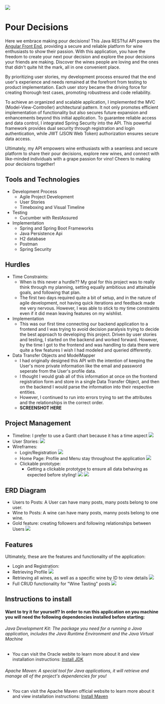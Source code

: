 ![](C:\Users\kelse\Desktop\WINELOGO!.jpg)
# Pour Decisions
Here we embrace making pour decisions! This Java RESTful API powers the [Angular Front End](https://github.com/Halleywood/PourDecisionsFrontEnd), providing a secure and reliable platform for wine enthusiasts to show their passion. With this application, you have the freedom to create your next pour decision and explore the pour decisions your friends are making. Discover the wines people are loving and the ones that didn't quite hit the mark, all in one convenient place.

By prioritizing user stories, my development process ensured that the end user's experience and needs remained at the forefront from testing to product implementation. Each user story became the driving force for creating thorough test cases, promoting robustness and code reliability.

To achieve an organized and scalable application, I implemented the MVC (Model-View-Controller) architectural pattern. It not only promotes efficient implementation of functionality but also secures future expansion and enhancements beyond this initial application. To guarantee reliable access and data control, I integrated Spring Security into the API. This powerful framework provides dual security through registration and login authentication, while JWT (JSON Web Token) authorization ensures secure data access.

Ultimately, my API empowers wine enthusiasts with a seamless and secure platform to share their pour decisions, explore new wines, and connect with like-minded individuals with a grape passion for vino! Cheers to making pour decisions together!

## Tools and Technologies
* Development Process
  * Agile Project Development 
  * User Stories 
  * Timeboxing and Visual Timeline 
* Testing
  * Cucumber with RestAssured 
* Implementation 
  * Spring and Spring Boot Frameworks
  * Java Persistence Api
  * H2 database 
  * Postman 
  * Spring Security
## Hurdles
* Time Constraints: 
  * When is this never a hurdle?? My goal for this project was to really think through my planning, setting equally ambitious and attainable goals, and following that plan. 
  * The first two days required quite a bit of setup, and in the nature of agile development, not having quick iterations and feedback made me very nervous. However, I was able to stick to my time constraints even if it did mean leaving features on my wishlist. 
* Implementation
  * This was our first time connecting our backend application to a frontend and I was trying to avoid decision paralysis trying to decide the best approach to developing this project. Driven by user stories and testing, I started on the backend and worked forward. However, by the time I got to the frontend and was handling to data there were quite a few features I wish I had modeled and queried differently. 
* Data Transfer Objects and ModelMapper 
  * I had originally designed this API with the intention of keeping the User's more private information like the email and password seperate from the User's profile data. 
  * I thought I would grab all of this information at once on the frontend registration form and store in a single Data Transfer Object, and then on the backend I would parse the information into their respective entities. 
  * However, I continued to run into errors trying to set the attributes and the relationships in the correct order. 
  * **SCREENSHOT HERE**
## Project Management 
* Timeline: I prefer to use a Gantt chart because it has a time aspect
  ![](C:\Users\kelse\Desktop\TIMELINEpourdecisions2.jpg)
* User Stories:
![](C:\Users\kelse\Desktop\pourdecisionsuserstories.jpg)
* Wireframes:
  * Login/Registration 
![](C:\Users\kelse\Desktop\WIREFRAMELANDINGPAGE.jpg)
  * Home Page: Profile and Menu stay throughout the application 
![](C:\Users\kelse\Desktop\WIREFRAMEhomepage.jpg)
  * Clickable prototype:
    * Getting a clickable prototype to ensure all data behaving as expected before styling!
![](C:\Users\kelse\Desktop\CLICKABLElogin.jpg)
![](C:\Users\kelse\Desktop\CLICKABLEhome.jpg)

## ERD Diagram
* Users to Posts: A User can have many posts, many posts belong to one user. 
* Wine to Posts: A wine can have many posts, manny posts belong to one wine.
* Gold feature: creating followers and following relationships between Users
![](C:\Users\kelse\Desktop\ERDPourDecisions.jpg)


## Features
Ultimately, these are the features and functionality of the application: 
* Login and Registration:
* Retrieving Profile
![](C:\Users\kelse\Desktop\ENDPOINTSuser.jpg)
* Retrieving all wines, as well as a specific wine by ID to view details
![](C:\Users\kelse\Desktop\ENDPOINTSwine.jpg)
* Full CRUD functionality for "Wine Tasting" posts
![](C:\Users\kelse\Desktop\ENDPOINTSposts.jpg)
## Instructions to install 
####  Want to try it for yourself? In order to run this application on you machine you will need the following dependencies installed before starting: 
######  Java Development Kit: The package you need for a running a Java application, includes the Java Runtime Environment and the Java Virtual Machine
*   You can visit the Oracle webite to learn more about it and view installation instructions:
[Install JDK](https://www.oracle.com/java/technologies/javase-jdk11-downloads.html)
######  Apache Maven: A special tool for Java applications, it will retrieve and manage all of the project's dependencies for you! 
* You can visit the Apache Maven official website to learn more about it and view installation instructions: [Install Maven](https://maven.apache.org/download.cgi)

